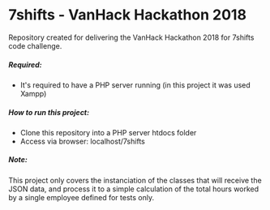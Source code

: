 # 7shifts - VanHack Hackathon 2018
Repository created for delivering the VanHack Hackathon 2018 for 7shifts code challenge.

##### Required:
- It's required to have a PHP server running (in this project it was used Xampp)

##### How to run this project:
- Clone this repository into a PHP server htdocs folder
- Access via browser: localhost/7shifts

##### Note:
This project only covers the instanciation of the classes that will receive the JSON data, and process it to a simple calculation of the total hours worked by a single employee defined for tests only.
